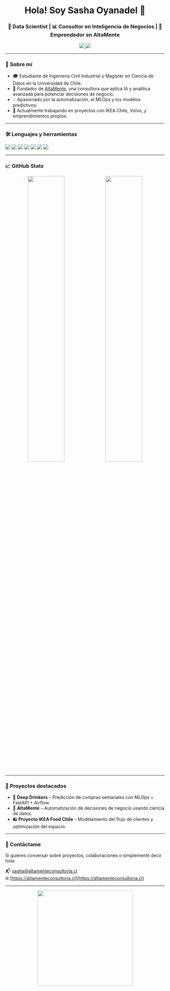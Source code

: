 <h1 align="center">Hola! Soy Sasha Oyanadel 👋</h1>
<h3 align="center">🧠 Data Scientist | 📊 Consultor en Inteligencia de Negocios | 🚀 Emprendedor en AltaMente</h3>

<p align="center">
  <a href="https://www.linkedin.com/in/sashaoyanadeldreckmann" target="_blank">
    <img src="https://img.shields.io/badge/LinkedIn-blue?style=flat&logo=linkedin&logoColor=white" />
  </a>
  <a href="mailto:sasha@altamenteconsultoria.cl">
    <img src="https://img.shields.io/badge/Email-D14836?style=flat&logo=gmail&logoColor=white" />
  </a>
</p>

---

### 🚀 Sobre mí

- 🎓 Estudiante de Ingeniería Civil Industrial y Magíster en Ciencia de Datos en la Universidad de Chile.
- 🧠 Fundador de [AltaMente](https://altamenteconsultoria.cl), una consultora que aplica IA y analítica avanzada para potenciar decisiones de negocio.
- 💡 Apasionado por la automatización, el MLOps y los modelos predictivos.
- 🎯 Actualmente trabajando en proyectos con IKEA Chile, Volvo, y emprendimientos propios.

---

### 🛠️ Lenguajes y herramientas

<p>
  <img src="https://img.shields.io/badge/Python-3776AB?style=for-the-badge&logo=python&logoColor=white"/>
  <img src="https://img.shields.io/badge/SQL-336791?style=for-the-badge&logo=postgresql&logoColor=white"/>
  <img src="https://img.shields.io/badge/R-276DC3?style=for-the-badge&logo=r&logoColor=white"/>
  <img src="https://img.shields.io/badge/Sklearn-F7931E?style=for-the-badge&logo=scikit-learn&logoColor=white"/>
  <img src="https://img.shields.io/badge/Airflow-017CEE?style=for-the-badge&logo=apache-airflow&logoColor=white"/>
  <img src="https://img.shields.io/badge/Docker-2496ED?style=for-the-badge&logo=docker&logoColor=white"/>
  <img src="https://img.shields.io/badge/MLflow-1A1A1A?style=for-the-badge&logo=mlflow&logoColor=white"/>
</p>

---

### 📈 GitHub Stats

<p align="center">
  <img src="https://github-readme-stats.vercel.app/api?username=sashaoyanadel&show_icons=true&theme=radical&hide=stars" width="48%"/>
  <img src="https://github-readme-streak-stats.herokuapp.com/?user=sashaoyanadel&theme=radical" width="48%"/>
</p>

---

### 📌 Proyectos destacados

- 🧃 **Deep Drinkers** – Predicción de compras semanales con MLOps + FastAPI + Airflow.
- 🧠 **AltaMente** – Automatización de decisiones de negocio usando ciencia de datos.
- 🛍️ **Proyecto IKEA Food Chile** – Modelamiento del flujo de clientes y optimización del espacio.

---

### 💬 Contáctame

Si quieres conversar sobre proyectos, colaboraciones o simplemente decir hola:

📬 sasha@altamenteconsultoria.cl  
🌐 [https://altamenteconsultoria.cl](https://altamenteconsultoria.cl)

---

<p align="center">
  <img src="https://github.com/SebasUrbina/SebasUrbina/raw/main/code.gif" width="300"/>
</p>

